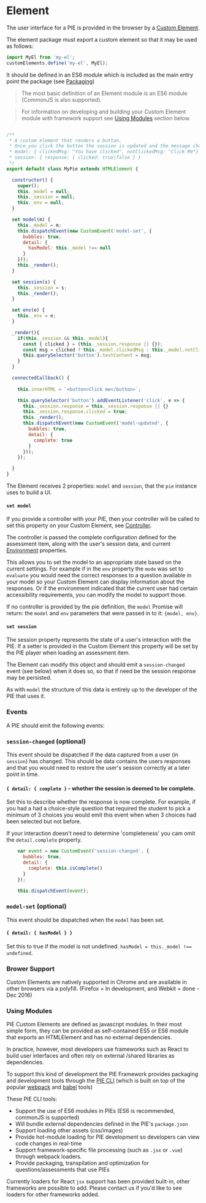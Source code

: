 # Element

The user interface for a PIE is provided in the browser by a [Custom Element](https://www.w3.org/TR/custom-elements/).

The element package must export a custom element so that it may be used as follows: 

```javascript
import MyEl from 'my-el';
customElements.define('my-el', MyEl);
```

It should be defined in an ES6 module which is included as the main entry point the package (see [Packaging](../packaging.md))

> The most basic definition of an Element module is an ES6 module (CommonJS is also supported).

> For information on developing and building your Custom Element module with framework support see [Using Modules](#using-modules) section below.


```javascript

/**
 * A custom element that renders a button. 
 * Once you click the button the session is updated and the message changes.
 * model: { clickedMsg: "You have clicked", notClickedMsg: "Click Me"}
 * session: { response: { clicked: true|false } } 
 */
export default class MyPie extends HTMLElement {

  constructor() {
    super();
    this._model = null;
    this._session = null;
    this._env = null;
  }

  set model(m) {
    this._model = m;
    this.dispatchEvent(new CustomEvent('model-set', {
      bubbles: true,
      detail: {
        hasModel: this._model !== null 
      }
    }));
    this._render();
  }

  set session(s) {
    this._session = s;
    this._render();
  }

  set env(e) {
    this._env = e;   
  }

  _render(){
    if(this._session && this._model){
      const { clicked } = (this._session.response || {});
      const msg = clicked ? this._model.clickedMsg : this._model.notClickedMsg;
      this.querySelector('button').textContent = msg;
    }
  }

  connectedCallback() {
    
    this.innerHTML = `<button>Click me</button>`;

    this.querySelector('button').addEventListener('click', e => {
      this._session.response = this._session.response || {}
      this._session.response.clicked = true;
      this._render();
      this.dispatchEvent(new CustomEvent('model-updated', {
        bubbles: true,
        detail: {
          complete: true 
        }
      }));
    });

  }
}
```

The Element receives 2 properties: `model` and `session`, that the `pie` instance uses to build a UI.


#### `set model`

If you provide a controller with your PIE, then your controller will be called to set this property on your Custom Element, see [Controller](../controller.md).

The controller is passed the complete configuration defined for the assessment item, along with the user's session data, and current [Environment](../environment.md) properties.

This allows you to set the model to an appropriate state based on the current settings. For example if in the `env` property the `mode` was set to `evaluate` you would need the correct responses to a question available in your model so your Custom Element can display information about the responses. Or if the environment indicated that the current user had certain accessibility requirements, you can modify the model to support those.

If no controller is provided by the pie definition, the `model` Promise will return: the `model` and `env` parameters that were passed in to it: `{model, env}`.


#### `set session`

The session property represents the state of a user's interaction with the PIE. If a setter is provided in the Custom Element this property will be set by the PIE player when loading an assessment item. 

The Element can modify this object and should emit a `session-changed` event (see below) when it does so, so that if need be the session response may be persisted.

As with `model` the structure of this data is entirely up to the developer of the PIE that uses it.


### Events

A PIE should emit the following events:


###  `session-changed` (optional)

This event should be dispatched if the data captured from a user (in `session`) has changed. 
This should be data contains the users responses and that you would need to restore the user's session correctly at a later point in time.

#### `{ detail: { complete }` - whether the session is deemed to be complete.

Set this to describe whether the response is now complete. For example, if you had a had a choice-style question that required the student to pick a minimum of 3 choices you would emit this event when when 3 choices had been selected but not before.

If your interaction doesn't need to determine 'completeness' you cam omit the `detail.complete` property.

```javascript
    var event = new CustomEvent('session-changed', {
      bubbles: true,
      detail: {
        complete: this.isComplete()
      }
    });

    this.dispatchEvent(event);
```

### `model-set` (optional)

This event should be dispatched when the `model` has been set.

#### `{ detail: { hasModel } }` 
Set this to true if the model is not undefined. `hasModel = this._model !== undefined`.

### Brower Support

Custom Elements are natively supported in Chrome and are available in other browsers via a polyfill. (Firefox = In development,  and Webkit = done - Dec 2016)


### Using Modules

PIE Custom Elements are defined as javascript modules. In their most simple form, they can be provided as self-contained ES5 or ES6 module that exports an HTMLElement and has no external dependencies.

In practice, however, most developers use frameworks such as React to build user interfaces and often rely on external /shared libraries as dependencies.

To support this kind of development the PIE Framework provides packaging and development tools through the [PIE CLI](https://github.com/PieLabs/pie-cli) (which is built on top of the popular [webpack](https://webpack.github.io/) and [babel](https://babeljs.io) tools)

These PIE CLI tools:

 - Support the use of ES6 modules in PIEs (ES6 is recommended, commonJS is supported)
 - Will bundle external dependencies defined in the PIE's `package.json`
 - Support loading other assets (css/images)
 - Provide hot-module loading for PIE development so developers can view code changes in real-time
 - Support framework-specific file processing (such as `.jsx` or `.vue`) through webpack loaders.
 - Provide packaging, transpilation and optimization for questions/assessments that use PIEs

 Currently loaders for React `jsx` support has been provided built-in, other frameworks are possible to add. Please contact us if you'd like to see loaders for other frameworks added. 
